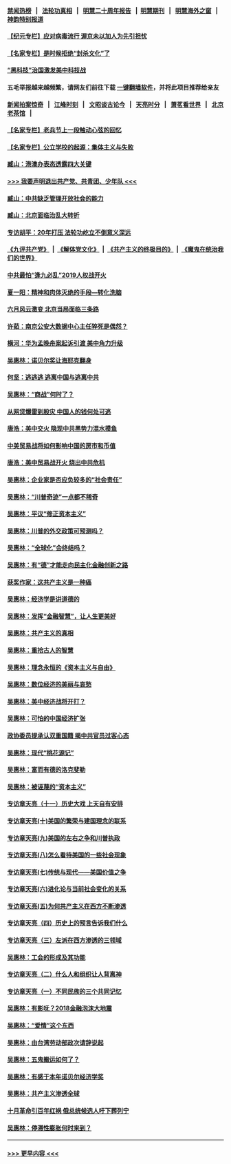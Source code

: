 #### [禁闻热榜](热点新闻.md?=0)  &nbsp;&nbsp;|&nbsp;&nbsp; [法轮功真相](https://github.com/gfw-breaker/truth/blob/master/README.md?=0) &nbsp;&nbsp;|&nbsp;&nbsp; [明慧二十周年报告](https://github.com/gfw-breaker/mh-reports/blob/master/README.md?=0) &nbsp;&nbsp;|&nbsp;&nbsp;[明慧期刊](https://github.com/gfw-breaker/mh-qikan) &nbsp;&nbsp;|&nbsp;&nbsp; [明慧海外之窗](https://github.com/gfw-breaker/mh-news/blob/master/README.md?=0) &nbsp;&nbsp;|&nbsp;&nbsp; [神韵特别报道](https://github.com/gfw-breaker/mh-news/blob/master/shenyun.md?=0)
#### [【纪元专栏】应对病毒流行 渥京未以加人为先引担忧](../pages/nsc423/n11875714.md?t=03061102) 
#### [【名家专栏】是时候拒绝“封杀文化”了](../pages/nsc423/n11814093.md?t=03061102) 
#### [“黑科技”治国激发美中科技战](../pages/nsc423/n11638056.md?t=03061102) 
#### 五毛举报越来越频繁，请网友们前往下载 [一键翻墙软件](https://github.com/gfw-breaker/ssr-accounts)，并将此项目推荐给亲友
#### [新闻拍案惊奇](https://github.com/gfw-breaker/banned-news/blob/master/pages/link4.md) &nbsp;&nbsp;|&nbsp;&nbsp; [江峰时刻](https://github.com/gfw-breaker/banned-news/blob/master/pages/link4.md) &nbsp;&nbsp;|&nbsp;&nbsp; [文昭谈古论今](https://github.com/gfw-breaker/banned-news/blob/master/pages/link4.md) &nbsp;&nbsp;|&nbsp;&nbsp; [天亮时分](https://github.com/gfw-breaker/banned-news/blob/master/pages/link4.md) &nbsp;&nbsp;|&nbsp;&nbsp; [萧茗看世界](https://github.com/gfw-breaker/banned-news/blob/master/pages/link4.md) &nbsp;&nbsp;|&nbsp;&nbsp; [北京老茶馆](https://github.com/gfw-breaker/banned-news/blob/master/pages/link4.md) &nbsp;&nbsp;|&nbsp;&nbsp; 
#### [【名家专栏】老兵节上一段触动心弦的回忆](../pages/nsc423/n11646016.md?t=03061102) 
#### [【名家专栏】公立学校的起源：集体主义与失败](../pages/nsc423/n11601833.md?t=03061102) 
#### [臧山：港澳办表态透露四大关键](../pages/nsc423/n11421628.md?t=03061102) 
#### [>>> 我要声明退出共产党、共青团、少年队 <<<](https://github.com/begood0513/goodnews/blob/master/quit/letter.md) 
#### [臧山：中共缺乏管理开放社会的能力](../pages/nsc423/n11407457.md?t=03061102) 
#### [臧山：北京面临治乱大转折](../pages/nsc423/n11406895.md?t=03061102) 
#### [专访胡平：20年打压 法轮功屹立不倒意义深远](../pages/nsc423/n11398800.md?t=03061102) 
#### [《九评共产党》](https://github.com/begood0513/9ping.md/blob/master/README.md) &nbsp;|&nbsp; [《解体党文化》](../../../../jtdwh.md/blob/master/README.md)  &nbsp;|&nbsp; [《共产主义的终极目的》](../../../../gczydzjmd.md/blob/master/README.md) &nbsp;|&nbsp; [《魔鬼在统治我们的世界》](../../../../mgztzwmdsj.md/blob/master/README.md) 
#### [中共最怕“逢九必乱”2019人权战开火](../pages/nsc423/n11385248.md?t=03061102) 
#### [夏一阳：精神和肉体灭绝的手段—转化洗脑](../pages/nsc423/n11368250.md?t=03061102) 
#### [六月风云激变 北京当局面临三条路](../pages/nsc423/n11313668.md?t=03061102) 
#### [许茹：南京公安大数据中心主任猝死是偶然？](../pages/nsc423/n11064744.md?t=03061102) 
#### [横河：华为孟晚舟案起诉引渡 美中角力升级](../pages/nsc423/n11027230.md?t=03061102) 
#### [吴惠林：诺贝尔奖让海耶克翻身](../pages/nsc423/n10890049.md?t=03061102) 
#### [何坚：逃逃逃 逃离中国与逃离中共](../pages/nsc423/n10592891.md?t=03061102) 
#### [吴惠林：“商战”何时了？](../pages/nsc423/n10573558.md?t=03061102) 
#### [从网贷爆雷到股灾 中国人的钱何处可逃](../pages/nsc423/n10572800.md?t=03061102) 
#### [唐浩：美中交火 隐现中共黑势力混水摸鱼](../pages/nsc423/n10544040.md?t=03061102) 
#### [中美贸易战将如何影响中国的房市和币值](../pages/nsc423/n10543697.md?t=03061102) 
#### [唐浩：美中贸易战开火 烧出中共危机](../pages/nsc423/n10540126.md?t=03061102) 
#### [吴惠林：企业家是否应负较多的“社会责任”](../pages/nsc423/n10535022.md?t=03061102) 
#### [吴惠林：“川普奇迹”一点都不稀奇](../pages/nsc423/n10512808.md?t=03061102) 
#### [吴惠林：平议“修正资本主义”](../pages/nsc423/n10495724.md?t=03061102) 
#### [吴惠林：川普的外交政策可预测吗？](../pages/nsc423/n10462387.md?t=03061102) 
#### [吴惠林：“全球化”会终结吗？](../pages/nsc423/n10452838.md?t=03061102) 
#### [吴惠林：有“德”才能走向民主化金融创新之路](../pages/nsc423/n10432292.md?t=03061102) 
#### [获奖作家：这共产主义是一种癌](../pages/nsc423/n10431541.md?t=03061102) 
#### [吴惠林：经济学是讲道德的](../pages/nsc423/n10398014.md?t=03061102) 
#### [吴惠林：发挥“金融智慧”，让人生更美好](../pages/nsc423/n10375019.md?t=03061102) 
#### [吴惠林：共产主义的真相](../pages/nsc423/n10351394.md?t=03061102) 
#### [吴惠林：重拾古人的智慧](../pages/nsc423/n10337691.md?t=03061102) 
#### [吴惠林：理念永恒的《资本主义与自由》](../pages/nsc423/n10316274.md?t=03061102) 
#### [吴惠林：数位经济的美丽与哀愁](../pages/nsc423/n10292946.md?t=03061102) 
#### [吴惠林：美中经济战将开打？](../pages/nsc423/n10258825.md?t=03061102) 
#### [吴惠林：可怕的中国经济扩张](../pages/nsc423/n10219147.md?t=03061102) 
#### [政协委员提承认双重国籍 揭中共官员过客心态](../pages/nsc423/n10208809.md?t=03061102) 
#### [吴惠林：现代“桃花源记”](../pages/nsc423/n10185234.md?t=03061102) 
#### [吴惠林：富而有德的洛克斐勒](../pages/nsc423/n10142264.md?t=03061102) 
#### [吴惠林：被诬蔑的“资本主义”](../pages/nsc423/n10124816.md?t=03061102) 
#### [专访章天亮（十一）历史大戏 上天自有安排](../pages/nsc423/n10094905.md?t=03061102) 
#### [专访章天亮(十)美国的繁荣与建国理念的联系](../pages/nsc423/n10094899.md?t=03061102) 
#### [专访章天亮(九)美国的左右之争和川普执政](../pages/nsc423/n10094889.md?t=03061102) 
#### [专访章天亮(八)怎么看待美国的一些社会现象](../pages/nsc423/n10094857.md?t=03061102) 
#### [专访章天亮(七)传统与现代——美国价值之争](../pages/nsc423/n10093140.md?t=03061102) 
#### [专访章天亮(六)进化论与当前社会变化的关系](../pages/nsc423/n10092036.md?t=03061102) 
#### [专访章天亮(五)为何共产主义在西方不断渗透](../pages/nsc423/n10083620.md?t=03061102) 
#### [专访章天亮（四）历史上的预言告诉我们什么](../pages/nsc423/n10083606.md?t=03061102) 
#### [专访章天亮（三）左派在西方渗透的三领域](../pages/nsc423/n10081115.md?t=03061102) 
#### [吴惠林：工会的形成及其功能](../pages/nsc423/n10080633.md?t=03061102) 
#### [专访章天亮（二）什么人和组织让人背离神](../pages/nsc423/n10076637.md?t=03061102) 
#### [专访章天亮（一）不同民族的三个共同记忆](../pages/nsc423/n10074188.md?t=03061102) 
#### [吴惠林：有影呒？2018金融泡沫大地震](../pages/nsc423/n10040534.md?t=03061102) 
#### [吴惠林：“爱情”这个东西](../pages/nsc423/n10019423.md?t=03061102) 
#### [吴惠林：由台湾劳动部政次请辞说起](../pages/nsc423/n9979679.md?t=03061102) 
#### [吴惠林：五鬼搬运如何了？](../pages/nsc423/n9925338.md?t=03061102) 
#### [吴惠林：有感于本年诺贝尔经济学奖](../pages/nsc423/n9871883.md?t=03061102) 
#### [吴惠林：共产主义渗透全球](../pages/nsc423/n9812748.md?t=03061102) 
#### [十月革命引百年红祸 俄总统候选人吁下葬列宁](../pages/nsc423/n9810182.md?t=03061102) 
#### [吴惠林：停滞性膨胀何时来到？](../pages/nsc423/n9764136.md?t=03061102) 

----
#### [ >>> 更早内容 <<< ](../indexes/nsc423-earlier.md)

